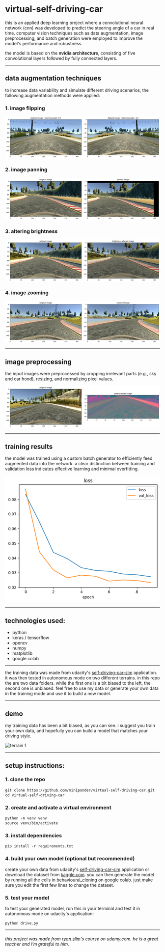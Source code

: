 # virtual-self-driving-car

this is an applied deep learning project where a convolutional neural network (cnn) was developed to predict the steering angle of a car in real time. computer vision techniques such as data augmentation, image preprocessing, and batch generation were employed to improve the model's performance and robustness.  

the model is based on the **nvidia architecture**, consisting of five convolutional layers followed by fully connected layers.

---

## data augmentation techniques

to increase data variability and simulate different driving scenarios, the following augmentation methods were applied:

### 1. image flipping   
![flipped image](images/flipped-image.png)

### 2. image panning   
![panned image](images/panned-image.png)

### 3. altering brightness  
![brightness altered image](images/brightness-altered-image.png)

### 4. image zooming   
![zoomed image](images/zoomed-image.png)

---

## image preprocessing

the input images were preprocessed by cropping irrelevant parts (e.g., sky and car hood), resizing, and normalizing pixel values.

![preprocessed image](images/preprocessed-image.png)

---

## training results

the model was trained using a custom batch generator to efficiently feed augmented data into the network. a clear distinction between training and validation loss indicates effective learning and minimal overfitting.

![training and validation loss](images/loss.png)

---

## technologies used:

- python
- keras / tensorflow
- opencv
- numpy
- matplotlib
- google colab

---

the training data was made from udacity's [self-driving-car-sim](https://github.com/udacity/self-driving-car-sim.git) application. it was then tested in autonomous mode on two different terrains. in this repo the are two data folders. while the first one is a bit biased to the left, the second one is unbiased. feel free to use my data or generate your own data in the training mode and use it to build a new model.

---

## demo

my training data has been a bit biased, as you can see. i suggest you train your own data, and hopefully you can build a model that matches your driving style.

![terrain 1](images/terrain-1-sim.GIF)

---

## setup instructions:

### 1. clone the repo
```
git clone https://github.com/miniponder/virtual-self-driving-car.git
cd virtual-self-driving-car
```

### 2. create and activate a virtual environment
```
python -m venv venv
source venv/bin/activate
```

### 3. install dependencies
```
pip install -r requirements.txt
```

### 4. build your own model (optional but recommended)
create your own data from udacity's [self-driving-car-sim](https://github.com/udacity/self-driving-car-sim.git) application or download the dataset from [kaggle.com](https://www.kaggle.com/datasets/sshikamaru/udacity-self-driving-car-dataset). you can then generate the model by running all the cells in [behavioural_cloning](behaviourial_cloning.ipynb) on google colab. just make sure you edit the first few lines to change the dataset.

### 5. test your model
to test your generated model, run this in your terminal and test it in autonomous mode on udacity's application:
```
python drive.py
```

---

###### this project was made from [ryan slim](https://www.udemy.com/user/rayan-slim/?srsltid=AfmBOopriGroXdgGx4ImwTj76Uzn7D2e1hcXKrtyBZDLs9kSn025rAjr)'s course on udemy.com. he is a great teacher and i'm grateful to him.
